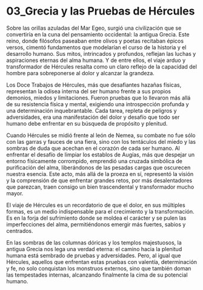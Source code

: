 # 03_Grecia y las Pruebas de Hércules

Sobre las orillas azuladas del Mar Egeo, surgió una civilización que se convertiría en la cuna del pensamiento occidental: la antigua Grecia. Este reino, donde filósofos paseaban entre olivos y poetas recitaban épicos versos, cimentó fundamentos que modelarían el curso de la historia y el desarrollo humano. Sus mitos, intrincados y profundos, reflejan las luchas y aspiraciones eternas del alma humana. Y de entre ellos, el viaje arduo y transformador de Hércules resalta como un claro reflejo de la capacidad del hombre para sobreponerse al dolor y alcanzar la grandeza.

Los Doce Trabajos de Hércules, más que desafiantes hazañas físicas, representan la odisea interna del ser humano frente a sus propios demonios, miedos y limitaciones. Fueron pruebas que lo llevaron más allá de su resistencia física y mental, exigiendo una introspección profunda y una determinación inquebrantable. Cada tarea, repleta de peligros y adversidades, era una manifestación del dolor y desafío que todo ser humano debe enfrentar en su búsqueda de propósito y plenitud.

Cuando Hércules se midió frente al león de Nemea, su combate no fue sólo con las garras y fauces de una fiera, sino con los tentáculos del miedo y las sombras de duda que acechan en el corazón de cada ser humano. Al enfrentar el desafío de limpiar los establos de Augías, más que despejar un entorno físicamente corrompido, emprendió una cruzada simbólica de purificación del alma, liberándonos de las pesadas cargas que oscurecen nuestra esencia. Este acto, más allá de la proeza en sí, representó la visión y la comprensión de que enfrentar grandes retos, por más desalentadores que parezcan, traen consigo un bien trascendental y transformador mucho mayor.

El viaje de Hércules es un recordatorio de que el dolor, en sus múltiples formas, es un medio indispensable para el crecimiento y la transformación. Es en la forja del sufrimiento donde se moldea el carácter y se pulen las imperfecciones del alma, permitiéndonos emergir más fuertes, sabios y centrados.

En las sombras de las columnas dóricas y los templos majestuosos, la antigua Grecia nos lega una verdad eterna: el camino hacia la plenitud humana está sembrado de pruebas y adversidades. Pero, al igual que Hércules, aquellos que enfrentan estas pruebas con valentía, determinación y fe, no solo conquistan los monstruos externos, sino que también doman las tempestades internas, alcanzando finalmente la cima de su potencial humano.

